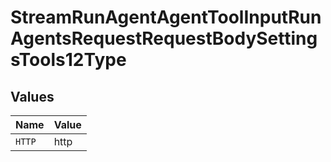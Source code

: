 # StreamRunAgentAgentToolInputRunAgentsRequestRequestBodySettingsTools12Type


## Values

| Name   | Value  |
| ------ | ------ |
| `HTTP` | http   |